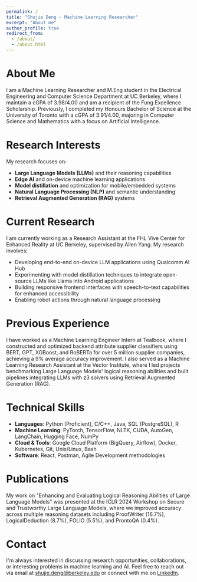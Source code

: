 ```yaml
---
permalink: /
title: "Shujie Deng - Machine Learning Researcher"
excerpt: "About me"
author_profile: true
redirect_from: 
  - /about/
  - /about.html
---
```


About Me
======
I am a Machine Learning Researcher and M.Eng student in the Electrical Engineering and Computer Science Department at UC Berkeley, where I maintain a cGPA of 3.98/4.00 and am a recipient of the Fung Excellence Scholarship. Previously, I completed my Honours Bachelor of Science at the University of Toronto with a cGPA of 3.91/4.00, majoring in Computer Science and Mathematics with a focus on Artificial Intelligence.

Research Interests
======
My research focuses on:
- **Large Language Models (LLMs)** and their reasoning capabilities
- **Edge AI** and on-device machine learning applications
- **Model distillation** and optimization for mobile/embedded systems
- **Natural Language Processing (NLP)** and semantic understanding
- **Retrieval Augmented Generation (RAG)** systems

Current Research
======
I am currently working as a Research Assistant at the FHL Vive Center for Enhanced Reality at UC Berkeley, supervised by Allen Yang. My research involves:

- Developing end-to-end on-device LLM applications using Qualcomm AI Hub
- Experimenting with model distillation techniques to integrate open-source LLMs like Llama into Android applications
- Building responsive frontend interfaces with speech-to-text capabilities for enhanced accessibility
- Enabling robot actions through natural language processing

Previous Experience
======
I have worked as a Machine Learning Engineer Intern at Tealbook, where I constructed and optimized backend attribute supplier classifiers using BERT, GPT, XGBoost, and RoBERTa for over 5 million supplier companies, achieving a 9% average accuracy improvement. I also served as a Machine Learning Research Assistant at the Vector Institute, where I led projects benchmarking Large Language Models' logical reasoning abilities and built pipelines integrating LLMs with z3 solvers using Retrieval Augmented Generation (RAG).

Technical Skills
======
- **Languages**: Python (Proficient), C/C++, Java, SQL (PostgreSQL), R
- **Machine Learning**: PyTorch, TensorFlow, NLTK, CUDA, AutoGen, LangChain, Hugging Face, NumPy
- **Cloud & Tools**: Google Cloud Platform (BigQuery, Airflow), Docker, Kubernetes, Git, Unix/Linux, Bash
- **Software**: React, Postman, Agile Development methodologies

Publications
======
My work on "Enhancing and Evaluating Logical Reasoning Abilities of Large Language Models" was presented at the ICLR 2024 Workshop on Secure and Trustworthy Large Language Models, where we improved accuracy across multiple reasoning datasets including ProofWriter (16.7%), LogicalDeduction (8.7%), FOLIO (5.5%), and ProntoQA (0.4%).

Contact
======
I'm always interested in discussing research opportunities, collaborations, or interesting problems in machine learning and AI. Feel free to reach out via email at [shujie.deng@berkeley.edu](mailto:shujie.deng@berkeley.edu) or connect with me on [LinkedIn](https://linkedin.com/in/shujiedeng/).
